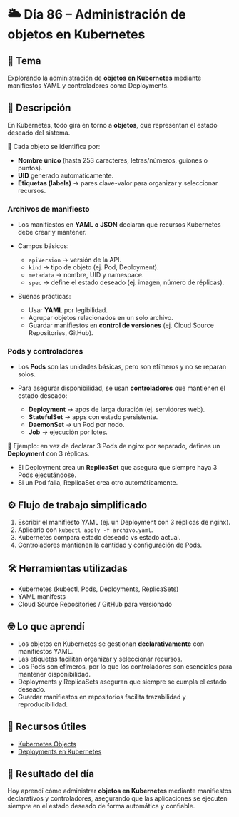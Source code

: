 # 🌥️ Día 86 – Administración de objetos en Kubernetes

## 📌 Tema

Explorando la administración de **objetos en Kubernetes** mediante manifiestos YAML y controladores como Deployments.

## 📝 Descripción

En Kubernetes, todo gira en torno a **objetos**, que representan el estado deseado del sistema.

🔹 Cada objeto se identifica por:

- **Nombre único** (hasta 253 caracteres, letras/números, guiones o puntos).
- **UID** generado automáticamente.
- **Etiquetas (labels)** → pares clave-valor para organizar y seleccionar recursos.

### Archivos de manifiesto

- Los manifiestos en **YAML o JSON** declaran qué recursos Kubernetes debe crear y mantener.
- Campos básicos:

  - `apiVersion` → versión de la API.
  - `kind` → tipo de objeto (ej. Pod, Deployment).
  - `metadata` → nombre, UID y namespace.
  - `spec` → define el estado deseado (ej. imagen, número de réplicas).

- Buenas prácticas:

  - Usar **YAML** por legibilidad.
  - Agrupar objetos relacionados en un solo archivo.
  - Guardar manifiestos en **control de versiones** (ej. Cloud Source Repositories, GitHub).

### Pods y controladores

- Los **Pods** son las unidades básicas, pero son efímeros y no se reparan solos.
- Para asegurar disponibilidad, se usan **controladores** que mantienen el estado deseado:

  - **Deployment** → apps de larga duración (ej. servidores web).
  - **StatefulSet** → apps con estado persistente.
  - **DaemonSet** → un Pod por nodo.
  - **Job** → ejecución por lotes.

🔹 Ejemplo: en vez de declarar 3 Pods de nginx por separado, defines un **Deployment** con 3 réplicas.

- El Deployment crea un **ReplicaSet** que asegura que siempre haya 3 Pods ejecutándose.
- Si un Pod falla, ReplicaSet crea otro automáticamente.

## ⚙️ Flujo de trabajo simplificado

1. Escribir el manifiesto YAML (ej. un Deployment con 3 réplicas de nginx).
2. Aplicarlo con `kubectl apply -f archivo.yaml`.
3. Kubernetes compara estado deseado vs estado actual.
4. Controladores mantienen la cantidad y configuración de Pods.

## 🛠️ Herramientas utilizadas

- Kubernetes (kubectl, Pods, Deployments, ReplicaSets)
- YAML manifests
- Cloud Source Repositories / GitHub para versionado

## 🤓 Lo que aprendí

- Los objetos en Kubernetes se gestionan **declarativamente** con manifiestos YAML.
- Las etiquetas facilitan organizar y seleccionar recursos.
- Los Pods son efímeros, por lo que los controladores son esenciales para mantener disponibilidad.
- Deployments y ReplicaSets aseguran que siempre se cumpla el estado deseado.
- Guardar manifiestos en repositorios facilita trazabilidad y reproducibilidad.

## 🔗 Recursos útiles

- [Kubernetes Objects](https://kubernetes.io/docs/concepts/overview/working-with-objects/)
- [Deployments en Kubernetes](https://kubernetes.io/docs/concepts/workloads/controllers/deployment/)

## 🚀 Resultado del día

Hoy aprendí cómo administrar **objetos en Kubernetes** mediante manifiestos declarativos y controladores, asegurando que las aplicaciones se ejecuten siempre en el estado deseado de forma automática y confiable.

